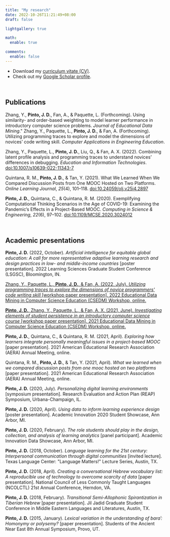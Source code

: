 ```yaml
---
title: "My research"
date: 2022-10-26T11:21:49+08:00
draft: false

lightgallery: true

math:
  enable: true

comments:
  enable: false
---
```


- Download my [curriculum vitate (CV)](/pinto-cv.pdf).
- Check out my [Google Scholar profile](https://scholar.google.com/citations?user=dzeXpP8AAAAJ).

</br>

## Publications

Zhang, Y., **Pinto, J. D.**, Fan, A., & Paquette, L. (Forthcoming). Using similarity- and order-based weighting to model learner performance in introductory computer science problems. *Journal of Educational Data Mining*."
Zhang, Y., Paquette, L., **Pinto, J. D.**, & Fan, A. (Forthcoming). Utilizing programming traces to explore and model the dimensions of novices’ code writing skill. *Computer Applications in Engineering Education*.

Zhang, Y., Paquette, L., **Pinto, J. D.**, Liu, Q., & Fan, A. X. (2022). Combining latent profile analysis and programming traces to understand novices’ differences in debugging. *Education and Information Technologies*. [doi:10.1007/s10639-022-11343-7](https://doi.org/10.1007/s10639-022-11343-7)

Quintana, R. M., **Pinto, J. D.**, & Tan, Y. (2021). What We Learned When We Compared Discussion Posts from One MOOC Hosted on Two Platforms. *Online Learning Journal*, *25*(4), 101–118. [doi:10.24059/olj.v25i4.2897](https://doi.org/10.24059/olj.v25i4.2897)

**Pinto, J. D.**, Quintana, C., & Quintana, R. M. (2020). Exemplifying Computational Thinking Scenarios in the Age of COVID-19: Examining the Pandemic’s Effects in a Project-Based MOOC. *Computing in Science & Engineering*, *22*(6), 97–102. [doi:10.1109/MCSE.2020.3024012](https://doi.org/10.1109/MCSE.2020.3024012)

</br>

## Academic presentations

**Pinto, J. D.** (2022, October). *Artificial intelligence for equitable global education: A call for more representative adaptive learning research and design practices in low- and middle-income countries* [poster presentation]. 2022 Learning Sciences Graduate Student Conference (LSGSC), Bloomington, IN.

[Zhang, Y., Paquette, L., **Pinto, J. D.**, & Fan, A. (2022, July). *Utilizing programming traces to explore the dimensions of novice programmers' code writing skill* [workshop paper presentation]. 2022 Educational Data Mining in Computer Science Education (CSEDM) Workshop, online.](https://doi.org/10.5281/zenodo.6983207)

[**Pinto, J. D.**, Zhang, Y., Paquette, L., & Fan, A. X. (2021, June). *Investigating elements of student persistence in an introductory computer science course* [workshop paper presentation]. 2021 Educational Data Mining in Computer Science Education (CSEDM) Workshop, online.](http://ceur-ws.org/Vol-3051/CSEDM_2.pdf)

**Pinto, J. D.**, Quintana, C., & Quintana, R. M. (2021, April). *Exploring how learners integrate personally meaningful issues in a project-based MOOC* [paper presentation]. 2021 American Educational Research Association (AERA) Annual Meeting, online.

Quintana, R. M., **Pinto, J. D.**, & Tan, Y. (2021, April). *What we learned when we compared discussion posts from one mooc hosted on two platforms* [paper presentation]. 2021 American Educational Research Association (AERA) Annual Meeting, online.

**Pinto, J. D.** (2020, July). *Personalizing digital learning environments* [symposium presentation]. Research Evaluation and Action Plan (REAP) Symposium, Urbana-Champaign, IL.

**Pinto, J. D.** (2020, April). *Using data to inform learning experience design* [poster presentation]. Academic Innovation 2020 Student Showcase, Ann Arbor, MI.

**Pinto, J. D.** (2020, February). *The role students should play in the design, collection, and analysis of learning analytics* [panel participant]. Academic Innovation Data Showcase, Ann Arbor, MI.

**Pinto, J. D.** (2018, October). *Language learning for the 21st century: Interpersonal communication through digital communities* [invited lecture]. Texas Language Center: "Language Matters!" Lecture Series, Austin, TX.

**Pinto, J. D.** (2018, April). *Creating a conversational Hebrew vocabulary list: A reproducible use of technology to overcome scarcity of data* [paper presentation]. National Council of Less Commonly Taught Languages (NCOLCTL) 21st Annual Conference, Herndon, VA.

**Pinto, J. D.** (2018, February). *Transitional Semi-Allophonic Spirantization in Tiberian Hebrew* [paper presentation]. Jil Jadid Graduate Student Conference in Middle Eastern Languages and Literatures, Austin, TX.

**Pinto, J. D.** (2015, January). *Lexical variation in the understanding of *baraʾ*: Homonymy or polysemy?* [paper presentation]. Students of the Ancient Near East 8th Annual Symposium, Provo, UT.

</br>
